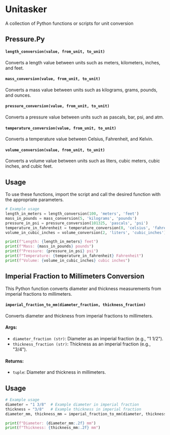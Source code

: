 # Unitasker
A collection of Python functions or scripts for unit conversion

## Pressure.Py

#### `length_conversion(value, from_unit, to_unit)`
Converts a length value between units such as meters, kilometers, inches, and feet.

#### `mass_conversion(value, from_unit, to_unit)`
Converts a mass value between units such as kilograms, grams, pounds, and ounces.

#### `pressure_conversion(value, from_unit, to_unit)`
Converts a pressure value between units such as pascals, bar, psi, and atm.

#### `temperature_conversion(value, from_unit, to_unit)`
Converts a temperature value between Celsius, Fahrenheit, and Kelvin.

#### `volume_conversion(value, from_unit, to_unit)`
Converts a volume value between units such as liters, cubic meters, cubic inches, and cubic feet.

## Usage

To use these functions, import the script and call the desired function with the appropriate parameters.

```python
# Example usage
length_in_meters = length_conversion(100, 'meters', 'feet')
mass_in_pounds = mass_conversion(5, 'kilograms', 'pounds')
pressure_in_psi = pressure_conversion(101325, 'pascals', 'psi')
temperature_in_fahrenheit = temperature_conversion(0, 'celsius', 'fahrenheit')
volume_in_cubic_inches = volume_conversion(2, 'liters', 'cubic_inches')

print(f"Length: {length_in_meters} feet")
print(f"Mass: {mass_in_pounds} pounds")
print(f"Pressure: {pressure_in_psi} psi")
print(f"Temperature: {temperature_in_fahrenheit} Fahrenheit")
print(f"Volume: {volume_in_cubic_inches} cubic inches")
```

## Imperial Fraction to Millimeters Conversion

This Python function converts diameter and thickness measurements from imperial fractions to millimeters.

#### `imperial_fraction_to_mm(diameter_fraction, thickness_fraction)`
Converts diameter and thickness from imperial fractions to millimeters.

#### Args:
- `diameter_fraction (str)`: Diameter as an imperial fraction (e.g., "1 1/2").
- `thickness_fraction (str)`: Thickness as an imperial fraction (e.g., "3/4").

#### Returns:
- `tuple`: Diameter and thickness in millimeters.

## Usage

```python
# Example usage
diameter = "1 3/8"  # Example diameter in imperial fraction
thickness = "3/8"   # Example thickness in imperial fraction
diameter_mm, thickness_mm = imperial_fraction_to_mm(diameter, thickness)

print(f"Diameter: {diameter_mm:.2f} mm")
print(f"Thickness: {thickness_mm:.2f} mm")
```
